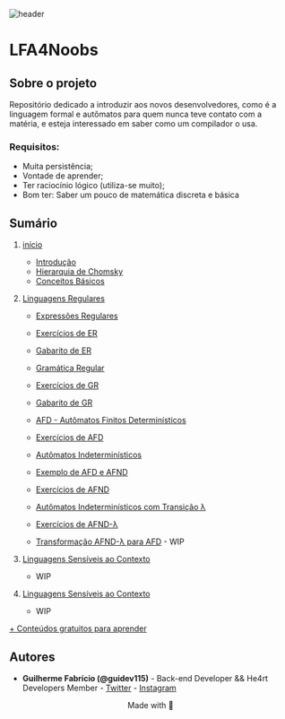 ![header](https://github.com/andreluispy/assembly4noobs/blob/main/header-4noobs.svg)

# LFA4Noobs

## Sobre o projeto

Repositório dedicado a introduzir aos novos desenvolvedores, como é a linguagem formal e autômatos para quem nunca teve contato com a matéria, e esteja interessado em saber como um compilador o usa.

### Requisitos:
- Muita persistência;
- Vontade de aprender;
- Ter raciocínio lógico (utiliza-se muito);
- Bom ter: Saber um pouco de matemática discreta e básica

## Sumário

1. [início](1-introducao)
	- [Introdução](1-introducao/1-introducao-lfa.md)
	- [Hierarquia de Chomsky](1-introducao/2-hierarquia-chomsky.md)
	- [Conceitos Básicos](1-introducao/3-conceitos-basicos.md)


2. [Linguagens Regulares](2-linguagem-regulares)
	- [Expressões Regulares](2-linguagem-regulares/01-expressoes-regulares.md)
	- [Exercícios de ER](2-linguagem-regulares/02-exercicios-ER.md)
	- [Gabarito de ER](2-linguagem-regulares/03-gabarito-ER.md)


	- [Gramática Regular](2-linguagem-regulares/04-gramatica-regular.md)
	- [Exercícios de GR](2-linguagem-regulares/05-exercicios-GR.md)
	- [Gabarito de GR](2-linguagem-regulares/06-gabarito-GR.md)


	- [AFD - Autômatos Finitos Determinísticos](2-linguagem-regulares/07-automatos-deterministicos.md)
	- [Exercícios de AFD](2-linguagem-regulares/08-exercicios-afd.md)


	- [Autômatos Indeterminísticos](2-linguagem-regulares/10-automatos-inderministicos-afnd.md)
	- [Exemplo de AFD e AFND](2-linguagem-regulares/10.1-automatos-inderministicos-afnd.md)
	- [Exercícios de AFND](2-linguagem-regulares/11-exercicios-afnd.md)


	- [Autômatos Indeterminísticos com Transição λ](2-linguagem-regulares/13-automatos-inderministicos-λ-afnd-λ.md)
	- [Exercícios de AFND-λ](2-linguagem-regulares/14-exercicio-afnd-λ.md)


	- [Transformação AFND-λ para AFD](2-linguagem-regulares/16-transformacao-afndλ-afd.md) - WIP


3.  [Linguagens Sensíveis ao Contexto](3-linguagem-livre-contexto)
	- WIP

4.  [Linguagens Sensíveis ao Contexto](4-linguagem-sensiveis-contexto)
	- WIP


[+ Conteúdos gratuitos para aprender](https://github.com/he4rt/4noobs)

## Autores

- **Guilherme Fabrício (@guidev115)** - Back-end Developer && He4rt Developers Member - [Twitter](https://twitter.com/guidev115) - [Instagram](https://www.instagram.com/guidev115/)

<p align="center">Made with 💜</p>